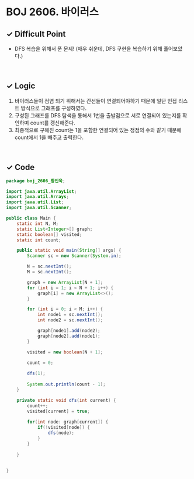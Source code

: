 # BOJ 2606. 바이러스

## ✓ Difficult Point

- DFS 복습을 위해서 푼 문제! (매우 쉬운데, DFS 구현을 복습하기 위해 풀어보았다.)

<br/>

## ✓ Logic

1. 바이러스들이 점염 되기 위해서는 간선들이 연결되어야하기 때문에 일단 인접 리스트 방식으로 그래프를 구성하였다.
2. 구성된 그래프를 DFS 탐색을 통해서 1번을 출발점으로 서로 연결되어 있는지를 확인하며 count를 갱신해준다.
3. 최종적으로 구해진 count는 1을 포함한 연결되어 있는 정점의 수와 같기 때문에 count에서 1을 빼주고 출력한다.


<br/>

## ✓ Code
```java
package boj_2606_황민욱;

import java.util.ArrayList;
import java.util.Arrays;
import java.util.List;
import java.util.Scanner;

public class Main {
	static int N, M;
	static List<Integer>[] graph;
	static boolean[] visited;
	static int count;

	public static void main(String[] args) {
		Scanner sc = new Scanner(System.in);

		N = sc.nextInt();
		M = sc.nextInt();

		graph = new ArrayList[N + 1];
		for (int i = 1; i < N + 1; i++) {
			graph[i] = new ArrayList<>();
		}

		for (int i = 0; i < M; i++) {
			int node1 = sc.nextInt();
			int node2 = sc.nextInt();

			graph[node1].add(node2);
			graph[node2].add(node1);
		}

		visited = new boolean[N + 1];
		
		count = 0;

		dfs(1);
		
		System.out.println(count - 1);
	}

	private static void dfs(int current) {
		count++;
		visited[current] = true;
		
		for(int node: graph[current]) {
			if(!visited[node]) {
				dfs(node);
			}
		}
		
	}
	
	
}
```
